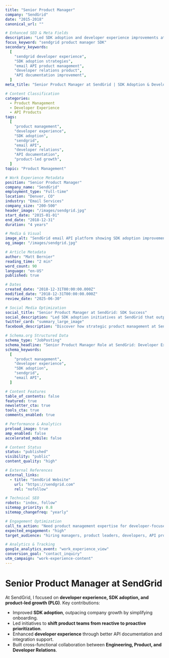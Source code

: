 ```yaml
---
title: "Senior Product Manager"
company: "SendGrid"
date: "2015-2018"
canonical_url: ""

# Enhanced SEO & Meta Fields
description: "Led SDK adoption and developer experience improvements at SendGrid, outpacing company growth through simplified onboarding and enhanced API documentation."
focus_keyword: "sendgrid product manager SDK"
secondary_keywords:
  [
    "sendgrid developer experience",
    "SDK adoption strategies",
    "email API product management",
    "developer relations product",
    "API documentation improvement",
  ]
meta_title: "Senior Product Manager at SendGrid | SDK Adoption & Developer Experience"

# Content Classification
categories:
  - Product Management
  - Developer Experience
  - API Products
tags:
  [
    "product management",
    "developer experience",
    "SDK adoption",
    "sendgrid",
    "email API",
    "developer relations",
    "API documentation",
    "product-led growth",
  ]
topic: "Product Management"

# Work Experience Metadata
position: "Senior Product Manager"
company_name: "SendGrid"
employment_type: "Full-time"
location: "Denver, CO"
industry: "Email Services"
company_size: "200-500"
header_image: "/images/sendgrid.jpg"
start_date: "2015-01-01"
end_date: "2018-12-31"
duration: "4 years"

# Media & Visual
image_alt: "SendGrid email API platform showing SDK adoption improvements and developer experience enhancements"
og_image: "/images/sendgrid.jpg"

# Article Metadata
author: "Matt Bernier"
reading_time: "2 min"
word_count: 90
language: "en-US"
published: true

# Dates
created_date: "2018-12-31T00:00:00.000Z"
modified_date: "2018-12-31T00:00:00.000Z"
review_date: "2025-06-30"

# Social Media Optimization
social_title: "Senior Product Manager at SendGrid: SDK Success"
social_description: "Led SDK adoption initiatives at SendGrid that outpaced company growth. Learn how developer experience improvements and API documentation drove product success."
twitter_card: "summary_large_image"
facebook_description: "Discover how strategic product management at SendGrid improved SDK adoption through better developer experience, API documentation, and cross-functional collaboration."

# Schema.org Structured Data
schema_type: "JobPosting"
schema_headline: "Senior Product Manager Role at SendGrid: Developer Experience and SDK Adoption"
schema_keywords:
  [
    "product management",
    "developer experience",
    "SDK adoption",
    "sendgrid",
    "email API",
  ]

# Content Features
table_of_contents: false
featured: true
newsletter_cta: true
tools_cta: true
comments_enabled: true

# Performance & Analytics
preload_image: true
amp_enabled: false
accelerated_mobile: false

# Content Status
status: "published"
visibility: "public"
content_quality: "high"

# External References
external_links:
  - title: "SendGrid Website"
    url: "https://sendgrid.com"
    rel: "nofollow"

# Technical SEO
robots: "index, follow"
sitemap_priority: 0.8
sitemap_changefreq: "yearly"

# Engagement Optimization
call_to_action: "Need product management expertise for developer-focused products?"
expected_engagement: "high"
target_audience: "hiring managers, product leaders, developers, API product managers"

# Analytics & Tracking
google_analytics_event: "work_experience_view"
conversion_goal: "contact_inquiry"
utm_campaign: "work-experience-content"
---
```


# Senior Product Manager at SendGrid

At SendGrid, I focused on **developer experience, SDK adoption, and product-led growth (PLG)**. Key contributions:

- Improved **SDK adoption**, outpacing company growth by simplifying onboarding.
- Led initiatives to **shift product teams from reactive to proactive prioritization**.
- Enhanced **developer experience** through better API documentation and integration support.
- Built cross-functional collaboration between **Engineering, Product, and Developer Relations**.
